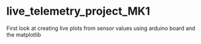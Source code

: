 # live_telemetry_project_MK1
First look at creating live plots from sensor values using arduino board and the matplotlib
